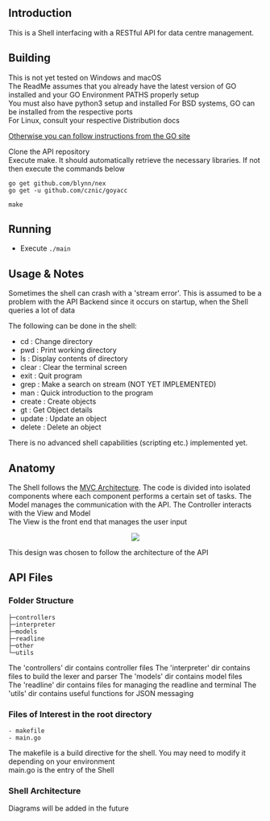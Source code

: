 Introduction
------------
This is a Shell interfacing with a RESTful API for data centre management.


Building
------------
This is not yet tested on Windows and macOS   
The ReadMe assumes that you already have the latest version of GO installed and your GO Environment PATHS properly setup  
You must also have python3 setup and installed 
For BSD systems, GO can be installed from the respective ports  
For Linux, consult your respective Distribution docs  

[Otherwise you can follow instructions from the GO site](https://golang.org/doc/install)  

   
  Clone the API repository  
  Execute make. It should automatically retrieve the necessary libraries. If not then execute the commands below 
  ```
  go get github.com/blynn/nex
  go get -u github.com/cznic/goyacc
  ```  

    make


Running
-------------
 - Execute ```./main```

Usage & Notes
-------------
Sometimes the shell can crash with a 'stream error'. This is assumed to be a problem with the API Backend since it occurs on startup, when the Shell queries a lot of data
 
 The following can be done in the shell:
 - cd       : Change directory
 - pwd      : Print working directory
 - ls       : Display contents of directory
 - clear    : Clear the terminal screen
 - exit     : Quit program
 - grep     : Make a search on stream (NOT YET IMPLEMENTED)
 - man      : Quick introduction to the program
 - create   : Create objects
 - gt       : Get Object details
 - update   : Update an object
 - delete   : Delete an object

There is no advanced shell capabilities (scripting etc.) implemented yet.

Anatomy
-------------
The Shell follows the [MVC Architecture](https://en.wikipedia.org/wiki/Model%E2%80%93view%E2%80%93controller). 
The code is divided into isolated components where each component performs a certain set of tasks. The Model manages the communication with the API.
The Controller interacts with the View and Model   
The View is the front end that manages the user input   
<p align="center">
  <img src="https://upload.wikimedia.org/wikipedia/commons/thumb/a/a0/MVC-Process.svg/218px-MVC-Process.svg.png">
</p>


   
This design was chosen to follow the architecture of the API
   
API Files
-------------
   
### Folder Structure   
```  
├─controllers 
├─interpreter  
├─models 
├─readline   
├─other   
└─utils   
```
    

The 'controllers' dir contains controller files 
The 'interpreter' dir contains files to build the lexer and parser 
The 'models' dir contains model files  
The 'readline' dir contains files for managing the readline and terminal
The 'utils' dir contains useful functions for JSON messaging

### Files of Interest in the root directory  
```
- makefile   
- main.go    
```

   
The makefile is a build directive for the shell. You may need to modify it depending on your environment   
main.go is the entry of the Shell  





### Shell Architecture
Diagrams will be added in the future   



